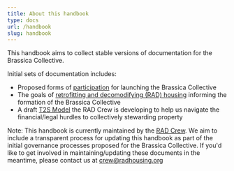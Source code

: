```yaml
---
title: About this handbook
type: docs
url: /handbook
slug: handbook
---
```


This handbook aims to collect stable versions of documentation for the Brassica Collective.  

Initial sets of documentation includes:
  * Proposed forms of [participation](/handbook/participation/) for launching the Brassica Collective 
  * The goals of [retrofitting and decomodifying (RAD) housing](/handbook/rad-housing/) informing the formation of the Brassica Collective 
  * A draft [T2S Model](/handbook/t2s-model/) the RAD Crew is developing to help us navigate the financial/legal hurdles to collectively stewarding property

Note: This handbook is currently maintained by the [RAD Crew](/handbook/participation/crew/). We aim to include a transparent process for updating this handbook as part of the initial governance processes proposed for the Brassica Collective. If you'd like to get involved in maintaining/updating these documents in the meantime, please contact us at crew@radhousing.org 
